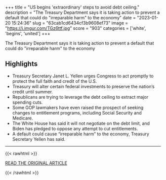 +++
title = "US begins 'extraordinary' steps to avoid debt ceiling."
description = "The Treasury Department says it is taking action to prevent a default that could do \"irreparable harm\" to the economy"
date = "2023-01-20 15:24:36"
slug = "63cab1cd6434cf3b9608ef73"
image = "https://i.imgur.com/TGz6ttf.jpg"
score = "903"
categories = ['white', 'begins', 'united']
+++

The Treasury Department says it is taking action to prevent a default that could do \"irreparable harm\" to the economy

## Highlights

- Treasury Secretary Janet L. Yellen urges Congress to act promptly to protect the full faith and credit of the U.S.
- Treasury will alter certain federal investments to preserve the nation’s credit until summer.
- Republicans are trying to leverage the debt ceiling to extract major spending cuts.
- Some GOP lawmakers have even raised the prospect of seeking changes to entitlement programs, including Social Security and Medicare.
- The White House has said it will not negotiate on the debt limit, and Biden has pledged to oppose any attempt to cut entitlements.
- A default could cause “irreparable harm” to the economy, Treasury Secretary Yellen has said.

---

{{< rawhtml >}}
  <p class="article-category">
    <a target="_blank" href="https://www.washingtonpost.com/business/2023/01/19/debt-ceiling-default/">READ THE ORIGINAL ARTICLE</a>
  </p>
{{< /rawhtml >}}
